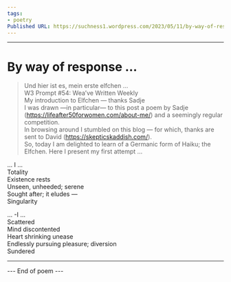 ```yaml
---
tags: 
- poetry
Published URL: https://suchness1.wordpress.com/2023/05/11/by-way-of-response/
---
```

---  
  
# By way of response …  
> Und hier ist es, mein erste elfchen …   
W3 Prompt #54: Wea’ve Written Weekly  
My introduction to Elfchen — thanks Sadje  
I was drawn  —in particular— to this post a poem by Sadje (https://lifeafter50forwomen.com/about-me/) and a seemingly regular competition.  
In browsing around I stumbled on this blog — for which, thanks are sent to David (https://skepticskaddish.com/).  
So, today I am delighted to learn of a Germanic form of Haiku; the Elfchen. Here I present my first attempt …  


… I …  
Totality  
Existence rests  
Unseen, unheeded; serene  
Sought after; it eludes —  
Singularity  
  
… -I …  
Scattered  
Mind discontented  
Heart shrinking unease   
Endlessly pursuing pleasure; diversion  
Sundered  
  
---  
 --- End of poem ---